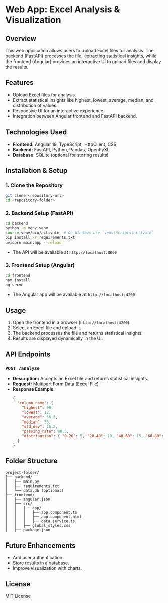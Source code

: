# Web App: Excel Analysis & Visualization

## Overview
This web application allows users to upload Excel files for analysis. The backend (FastAPI) processes the file, extracting statistical insights, while the frontend (Angular) provides an interactive UI to upload files and display the results.

## Features
- Upload Excel files for analysis.
- Extract statistical insights like highest, lowest, average, median, and distribution of values.
- Responsive UI for an interactive experience.
- Integration between Angular frontend and FastAPI backend.

## Technologies Used
- **Frontend:** Angular 19, TypeScript, HttpClient, CSS
- **Backend:** FastAPI, Python, Pandas, OpenPyXL
- **Database:** SQLite (optional for storing results)

## Installation & Setup
### 1. Clone the Repository
```sh
git clone <repository-url>
cd <repository-folder>
```

### 2. Backend Setup (FastAPI)
```sh
cd backend
python -m venv venv
source venv/bin/activate  # On Windows use `venv\Scripts\activate`
pip install -r requirements.txt
uvicorn main:app --reload
```
- The API will be available at `http://localhost:8000`

### 3. Frontend Setup (Angular)
```sh
cd frontend
npm install
ng serve
```
- The Angular app will be available at `http://localhost:4200`

## Usage
1. Open the frontend in a browser (`http://localhost:4200`).
2. Select an Excel file and upload it.
3. The backend processes the file and returns statistical insights.
4. Results are displayed dynamically in the UI.

## API Endpoints
### `POST /analyze`
- **Description:** Accepts an Excel file and returns statistical insights.
- **Request:** Multipart Form Data (Excel File)
- **Response Example:**
  ```json
  {
    "column_name": {
      "highest": 98,
      "lowest": 12,
      "average": 56.3,
      "median": 55,
      "std_dev": 15.2,
      "passing_rate": 80.5,
      "distribution": { "0-20": 5, "20-40": 10, "40-60": 15, "60-80": 20, "80-100": 50 }
    }
  }
  ```

## Folder Structure
```
project-folder/
├── backend/
│   ├── main.py
│   ├── requirements.txt
│   └── data.db (optional)
├── frontend/
│   ├── angular.json
│   ├── src/
│   │   ├── app/
│   │   │   ├── app.component.ts
│   │   │   ├── app.component.html
│   │   │   ├── data.service.ts
│   │   ├── global_styles.css
│   ├── package.json
```

## Future Enhancements
- Add user authentication.
- Store results in a database.
- Improve visualization with charts.

## License
MIT License

